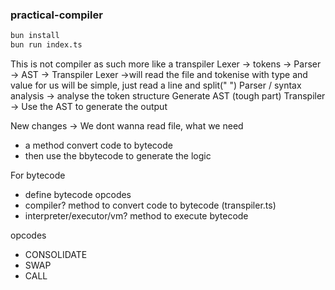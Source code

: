 ### practical-compiler

```bash
bun install
bun run index.ts
```

This is not compiler as such more like a transpiler
Lexer -> tokens -> Parser -> AST -> Transpiler
Lexer ->will read the file and tokenise with type and value
for us will be simple, just read a line and split(" ")
Parser / syntax analysis -> analyse the token structure
Generate AST (tough part)
Transpiler -> Use the AST to generate the output


New changes ->
We dont wanna read file, what we need
- a method convert code to bytecode
- then use the bbytecode to generate the logic

For bytecode
-  define bytecode opcodes
-  compiler? method to convert code to bytecode (transpiler.ts)
-  interpreter/executor/vm? method to execute bytecode

opcodes
- CONSOLIDATE
- SWAP
- CALL
